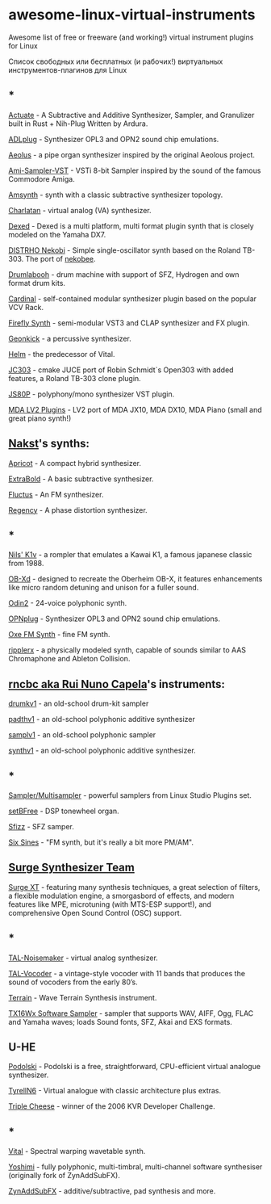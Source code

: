 # awesome-linux-virtual-instruments

Awesome list of free or freeware (and working!) virtual instrument plugins for Linux

Список свободных или бесплатных (и рабочих!) виртуальных инструментов-плагинов для Linux

## *

[Actuate](https://github.com/ardura/Actuate) - A Subtractive and Additive Synthesizer, Sampler, and Granulizer built in Rust + Nih-Plug Written by Ardura.

[ADLplug](https://github.com/jpcima/ADLplug) - Synthesizer OPL3 and OPN2 sound chip emulations.

[Aeolus](https://archie3d.github.io/aeolus_plugin/) -  a pipe organ synthesizer inspired by the original Aeolous project.

[Ami-Sampler-VST](https://github.com/astriiddev/Ami-Sampler-VST) - VSTi 8-bit Sampler inspired by the sound of the famous Commodore Amiga.

[Amsynth](https://amsynth.github.io) - synth with a classic subtractive synthesizer topology.

[Charlatan](https://www.blaukraut.info) - virtual analog (VA) synthesizer.

[Dexed](https://asb2m10.github.io/dexed/) - Dexed is a multi platform, multi format plugin synth that is closely modeled on the Yamaha DX7.

[DISTRHO Nekobi](https://github.com/DISTRHO/Nekobi) - Simple single-oscillator synth based on the Roland TB-303. The port of [nekobee](https://github.com/gordonjcp/nekobee).

[Drumlabooh](https://psemiletov.github.io/drumlabooh) - drum machine with support of SFZ, Hydrogen and own format drum kits.

[Cardinal](https://cardinal.kx.studio) - self-contained modular synthesizer plugin
based on the popular VCV Rack.

[Firefly Synth](https://firefly-synth.com) -  semi-modular VST3 and CLAP synthesizer and FX plugin.

[Geonkick](https://geonkick.org) - a percussive synthesizer.

[Helm](https://tytel.org/helm/) - the predecessor of Vital.

[JC303](https://github.com/midilab/jc303) -  cmake JUCE port of Robin Schmidt`s Open303 with added features, a Roland TB-303 clone plugin.

[JS80P](https://github.com/attilammagyar/js80p) -  polyphony/mono synthesizer VST plugin.

[MDA LV2 Plugins](https://gitlab.com/drobilla/mda-lv2) - LV2 port of MDA JX10, MDA DX10, MDA Piano (small and great piano synth!)

## [Nakst](https://nakst.itch.io)'s synths:

[Apricot](https://nakst.itch.io/apricot) - A compact hybrid synthesizer.

[ExtraBold](https://nakst.itch.io/extrabold) - A basic subtractive synthesizer. 

[Fluctus](https://nakst.itch.io/fluctus) - An FM synthesizer.

[Regency](https://nakst.itch.io/regency) - A phase distortion synthesizer.
 
## *

[Nils' K1v](https://www.nilsschneider.de/wp/nils-k1v/) - a rompler that emulates a Kawai K1, a famous japanese classic from 1988.

[OB-Xd](https://www.discodsp.com/obxd/) -  designed to recreate the Oberheim OB-X, it features enhancements like micro random detuning and unison for a fuller sound. 

[Odin2](https://thewavewarden.com/pages/odin-2) - 24-voice polyphonic synth.

[OPNplug](https://github.com/jpcima/ADLplug) -  Synthesizer OPL3 and OPN2 sound chip emulations.

[Oxe FM Synth](https://oxesoft.wordpress.com) - fine FM synth.

[ripplerx](https://github.com/tiagolr/ripplerx) -  a physically modeled synth, capable of sounds similar to AAS Chromaphone and Ableton Collision.

## [rncbc aka Rui Nuno Capela](https://www.rncbc.org/)'s instruments:

[drumkv1](https://drumkv1.sourceforge.io/) - an old-school drum-kit sampler

[padthv1](https://padthv1.sourceforge.io/) - an old-school polyphonic additive synthesizer

[samplv1](https://samplv1.sourceforge.io) - an old-school polyphonic sampler

[synthv1](https://synthv1.sourceforge.io) - an old-school polyphonic additive synthesizer.

## *

[Sampler/Multisampler](https://lsp-plug.in/?page=plugins) - powerful samplers from Linux Studio Plugins set.

[setBFree](https://setbfree.org) - DSP tonewheel organ.

[Sfizz](https://github.com/sfztools/sfizz) - SFZ samper.

[Six Sines](https://github.com/baconpaul/six-sines) -  "FM synth, but it's really a bit more PM/AM".

## [Surge Synthesizer Team](https://github.com/surge-synthesizer)

[Surge XT](https://surge-synthesizer.github.io) - featuring many synthesis techniques, a great selection of filters, a flexible modulation engine, a smorgasbord of effects, and modern features like MPE, microtuning (with MTS-ESP support!), and comprehensive Open Sound Control (OSC) support.

## *

[TAL-Noisemaker](https://tal-software.com/products/tal-noisemaker) - virtual analog synthesizer.

[TAL-Vocoder](https://tal-software.com/products/tal-vocoder) - a vintage-style vocoder with 11 bands that produces the sound of vocoders from the early 80’s. 

[Terrain](https://github.com/aaronaanderson/Terrain) - Wave Terrain Synthesis instrument.

[TX16Wx Software Sampler](https://www.tx16wx.com) - sampler that supports WAV, AIFF, Ogg, FLAC and Yamaha waves; loads Sound fonts, SFZ, Akai and EXS formats.

## U-HE

[Podolski](https://u-he.com/products/podolski/) -  Podolski is a free, straightforward, CPU-efficient virtual analogue synthesizer. 

[TyrellN6](https://u-he.com/products/tyrelln6/) - Virtual analogue with classic architecture plus extras.

[Triple Cheese](https://u-he.com/products/triplecheese/) - winner of the 2006 KVR Developer Challenge.

## *

[Vital](https://vital.audio) - Spectral warping wavetable synth.
 
[Yoshimi](https://yoshimi.github.io) - fully polyphonic, multi-timbral, multi-channel software synthesiser (originally fork of ZynAddSubFX).

[ZynAddSubFX](https://zynaddsubfx.sourceforge.io) - additive/subtractive, pad synthesis and more.
